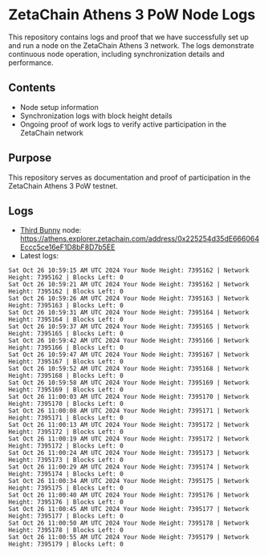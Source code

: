 # ZetaChain Athens 3 PoW Node Logs
This repository contains logs and proof that we have successfully set up and run a node on the ZetaChain Athens 3 network. The logs demonstrate continuous node operation, including synchronization details and performance.

## Contents
- Node setup information
- Synchronization logs with block height details
- Ongoing proof of work logs to verify active participation in the ZetaChain network

## Purpose
This repository serves as documentation and proof of participation in the ZetaChain Athens 3 PoW testnet.

## Logs

- [Third Bunny](https://thirdbunny.xyz/) node: https://athens.explorer.zetachain.com/address/0x225254d35dE666064Eccc5ce16eF1D8bF8D7b5EE
- Latest logs:
```
Sat Oct 26 10:59:15 AM UTC 2024 Your Node Height: 7395162 | Network Height: 7395162 | Blocks Left: 0
Sat Oct 26 10:59:21 AM UTC 2024 Your Node Height: 7395162 | Network Height: 7395162 | Blocks Left: 0
Sat Oct 26 10:59:26 AM UTC 2024 Your Node Height: 7395163 | Network Height: 7395163 | Blocks Left: 0
Sat Oct 26 10:59:31 AM UTC 2024 Your Node Height: 7395164 | Network Height: 7395164 | Blocks Left: 0
Sat Oct 26 10:59:37 AM UTC 2024 Your Node Height: 7395165 | Network Height: 7395165 | Blocks Left: 0
Sat Oct 26 10:59:42 AM UTC 2024 Your Node Height: 7395166 | Network Height: 7395166 | Blocks Left: 0
Sat Oct 26 10:59:47 AM UTC 2024 Your Node Height: 7395167 | Network Height: 7395167 | Blocks Left: 0
Sat Oct 26 10:59:52 AM UTC 2024 Your Node Height: 7395168 | Network Height: 7395168 | Blocks Left: 0
Sat Oct 26 10:59:58 AM UTC 2024 Your Node Height: 7395169 | Network Height: 7395169 | Blocks Left: 0
Sat Oct 26 11:00:03 AM UTC 2024 Your Node Height: 7395170 | Network Height: 7395170 | Blocks Left: 0
Sat Oct 26 11:00:08 AM UTC 2024 Your Node Height: 7395171 | Network Height: 7395171 | Blocks Left: 0
Sat Oct 26 11:00:13 AM UTC 2024 Your Node Height: 7395172 | Network Height: 7395172 | Blocks Left: 0
Sat Oct 26 11:00:19 AM UTC 2024 Your Node Height: 7395172 | Network Height: 7395172 | Blocks Left: 0
Sat Oct 26 11:00:24 AM UTC 2024 Your Node Height: 7395173 | Network Height: 7395173 | Blocks Left: 0
Sat Oct 26 11:00:29 AM UTC 2024 Your Node Height: 7395174 | Network Height: 7395174 | Blocks Left: 0
Sat Oct 26 11:00:34 AM UTC 2024 Your Node Height: 7395175 | Network Height: 7395175 | Blocks Left: 0
Sat Oct 26 11:00:40 AM UTC 2024 Your Node Height: 7395176 | Network Height: 7395176 | Blocks Left: 0
Sat Oct 26 11:00:45 AM UTC 2024 Your Node Height: 7395177 | Network Height: 7395177 | Blocks Left: 0
Sat Oct 26 11:00:50 AM UTC 2024 Your Node Height: 7395178 | Network Height: 7395178 | Blocks Left: 0
Sat Oct 26 11:00:55 AM UTC 2024 Your Node Height: 7395179 | Network Height: 7395179 | Blocks Left: 0
```
